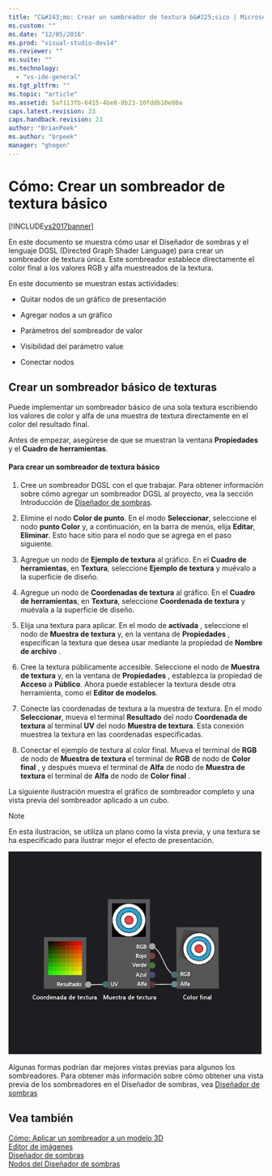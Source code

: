 ```yaml
---
title: "C&#243;mo: Crear un sombreador de textura b&#225;sico | Microsoft Docs"
ms.custom: ""
ms.date: "12/05/2016"
ms.prod: "visual-studio-dev14"
ms.reviewer: ""
ms.suite: ""
ms.technology: 
  - "vs-ide-general"
ms.tgt_pltfrm: ""
ms.topic: "article"
ms.assetid: 5af113fb-6415-4be0-8b23-10fddb10e80a
caps.latest.revision: 23
caps.handback.revision: 23
author: "BrianPeek"
ms.author: "brpeek"
manager: "ghogen"
---
```

# C&#243;mo: Crear un sombreador de textura b&#225;sico
[!INCLUDE[vs2017banner](../code-quality/includes/vs2017banner.md)]

En este documento se muestra cómo usar el Diseñador de sombras y el lenguaje DGSL \(Directed Graph Shader Language\) para crear un sombreador de textura única.  Este sombreador establece directamente el color final a los valores RGB y alfa muestreados de la textura.  
  
 En este documento se muestran estas actividades:  
  
-   Quitar nodos de un gráfico de presentación  
  
-   Agregar nodos a un gráfico  
  
-   Parámetros del sombreador de valor  
  
-   Visibilidad del parámetro value  
  
-   Conectar nodos  
  
## Crear un sombreador básico de texturas  
 Puede implementar un sombreador básico de una sola textura escribiendo los valores de color y alfa de una muestra de textura directamente en el color del resultado final.  
  
 Antes de empezar, asegúrese de que se muestran la ventana **Propiedades** y el **Cuadro de herramientas**.  
  
#### Para crear un sombreador de textura básico  
  
1.  Cree un sombreador DGSL con el que trabajar.  Para obtener información sobre cómo agregar un sombreador DGSL al proyecto, vea la sección Introducción de [Diseñador de sombras](../designers/shader-designer.md).  
  
2.  Elimine el nodo **Color de punto**.  En el modo **Seleccionar**, seleccione el nodo **punto Color** y, a continuación, en la barra de menús, elija **Editar**, **Eliminar**.  Esto hace sitio para el nodo que se agrega en el paso siguiente.  
  
3.  Agregue un nodo de **Ejemplo de textura** al gráfico.  En el **Cuadro de herramientas**, en **Textura**, seleccione **Ejemplo de textura** y muévalo a la superficie de diseño.  
  
4.  Agregue un nodo de **Coordenadas de textura** al gráfico.  En el **Cuadro de herramientas**, en **Textura**, seleccione **Coordenada de textura** y muévala a la superficie de diseño.  
  
5.  Elija una textura para aplicar.  En el modo de **activada** , seleccione el nodo de **Muestra de textura** y, en la ventana de **Propiedades** , especifican la textura que desea usar mediante la propiedad de **Nombre de archivo** .  
  
6.  Cree la textura públicamente accesible.  Seleccione el nodo de **Muestra de textura** y, en la ventana de **Propiedades** , establezca la propiedad de **Acceso** a **Público**.  Ahora puede establecer la textura desde otra herramienta, como el **Editor de modelos**.  
  
7.  Conecte las coordenadas de textura a la muestra de textura.  En el modo **Seleccionar**, mueva el terminal **Resultado** del nodo **Coordenada de textura** al terminal **UV** del nodo **Muestra de textura**.  Esta conexión muestrea la textura en las coordenadas especificadas.  
  
8.  Conectar el ejemplo de textura al color final.  Mueva el terminal de **RGB** de nodo de **Muestra de textura** el terminal de **RGB** de nodo de **Color final** , y después mueva el terminal de **Alfa** de nodo de **Muestra de textura** el terminal de **Alfa** de nodo de **Color final** .  
  
 La siguiente ilustración muestra el gráfico de sombreador completo y una vista previa del sombreador aplicado a un cubo.  
  
> [!NOTE]
>  En esta ilustración, se utiliza un plano como la vista previa, y una textura se ha especificado para ilustrar mejor el efecto de presentación.  
  
 ![Gráfico de sombreador y vista previa de su efecto](../designers/media/digit-texture-effect.png "Digit\-Texture\-Effect")  
  
 Algunas formas podrían dar mejores vistas previas para algunos los sombreadores.  Para obtener más información sobre cómo obtener una vista previa de los sombreadores en el Diseñador de sombras, vea [Diseñador de sombras](../designers/shader-designer.md)  
  
## Vea también  
 [Cómo: Aplicar un sombreador a un modelo 3D](../designers/how-to-apply-a-shader-to-a-3-d-model.md)   
 [Editor de imágenes](../designers/image-editor.md)   
 [Diseñador de sombras](../designers/shader-designer.md)   
 [Nodos del Diseñador de sombras](../designers/shader-designer-nodes.md)